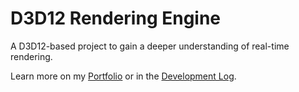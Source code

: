 # D3D12 Rendering Engine
A D3D12-based project to gain a deeper understanding of real-time rendering.

Learn more on my [Portfolio](http://brianegan.page/) or in the [Development Log](https://brian-egan-portfolio-320655c7fbc7.herokuapp.com/d3d12devlog.html).
